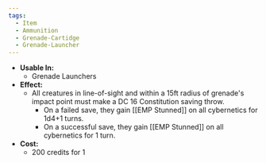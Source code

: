```yaml
---
tags:
  - Item
  - Ammunition
  - Grenade-Cartidge
  - Grenade-Launcher
---
```

- **Usable In:**
	- Grenade Launchers
- **Effect:**
	- All creatures in line-of-sight and within a 15ft radius of grenade's impact point must make a DC 16 Constitution saving throw.
		- On a failed save, they gain [[EMP Stunned]] on all cybernetics for 1d4+1 turns.
		- On a successful save, they gain [[EMP Stunned]] on all cybernetics for 1 turn.
- **Cost:**
	- 200 credits for 1